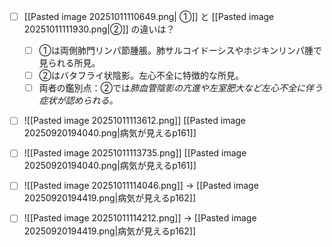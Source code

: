 - [ ] [[Pasted image 20251011110649.png| ①]] と [[Pasted image 20251011111930.png|②]] の違いは？
	- [ ] ①は両側肺門リンパ節腫脹。肺サルコイドーシスやホジキンリンパ腫で見られる所見。
	- [ ] ②はバタフライ状陰影。左心不全に特徴的な所見。
	- [ ] 両者の鑑別点：②では*肺血管陰影の亢進や左室肥大など左心不全に伴う症状が認められる。*
- [ ] ![[Pasted image 20251011113612.png]]
	[[Pasted image 20250920194040.png|病気が見えるp161]]

- [ ] ![[Pasted image 20251011113735.png]]
	[[Pasted image 20250920194040.png|病気が見えるp161]]
- [ ] ![[Pasted image 20251011114046.png]]
	→ [[Pasted image 20250920194419.png|病気が見えるp162]]
- [ ] ![[Pasted image 20251011114212.png]]
	→ [[Pasted image 20250920194419.png|病気が見えるp162]]
